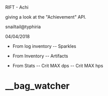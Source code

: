 RIFT - Achi

giving a look at the "Achievement" API.

snailtail@typhiria

04/04/2018


- From log inventory
-- Sparkles

- From Inventory
-- Artifacts

- From Stats
-- Crit MAX dps
-- Crit MAX hps
# __bag_watcher
